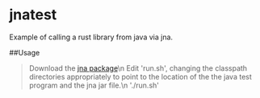 # jnatest

Example of calling a rust library from java via jna.

##Usage

> Download the [jna package](http://mvnrepository.com/artifact/net.java.dev.jna/jna/4.2.1)\n
> Edit 'run.sh', changing the classpath directories appropriately to point to the location of the the java test program and the jna jar file.\n
> './run.sh'


